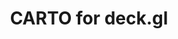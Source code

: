 ---
title: CARTO for deck.gl
description: "Build applications using CARTO & deck.gl advanced framework for data visualization"
icon: "/img/icons/carto-deck.png"
repoUrl: https://github.com/visgl/deck.gl/tree/master/modules/carto

url: deck-gl
indexPage: "overview.md"

menu:
  - title: "Overview"
    url: "/overview/"
  - title: "Guides"
    folder:
      - title: "Getting Started"
        url: "/guides/getting-started"
      - title: "Style Language"
        url: "/guides/style-language"
  - title: "Examples"
    folder:
      - title: "Basic examples"
        folder:
        - title: "Hello World"
          url: "/examples/basic-examples/hello-world"
        - title: "BigQuery Tileset Layer"
          url: "/examples/basic-examples/bigquery-tileset-layer"
        - title: "CARTO Basemap"
          url: "/examples/basic-examples/carto-basemap"
        - title: "Interactivity"
          url: "/examples/basic-examples/interactivity"
        - title: "Icon Layer"
          url: "/examples/basic-examples/icon-layer"
      - title: "Styling"
        folder:
          - title: "Color Bins Style"
            url: "/examples/styling/color-bins-style"
          - title: "Color Categories Style"
            url: "/examples/styling/color-categories-style"
          - title: "Color Continuous Style"
            url: "/examples/styling/color-continuous-style"
      - title: "Clustering and Aggregation"
        folder:
          - title: "Clustering"
            url: "/examples/clustering-and-aggregation/clustering"
          - title: "Grid Layer"
            url: "/examples/clustering-and-aggregation/grid-layer"
          - title: "H3 Cluster Layer"
            url: "/examples/clustering-and-aggregation/h3-cluster-layer"
          - title: "H3 Hexagon Layer"
            url: "/examples/clustering-and-aggregation/h3-hexagon-layer"
          - title: "Heatmap Layer"
            url: "/examples/clustering-and-aggregation/heatmap-layer"
          - title: "Hexagon Layer"
            url: "/examples/clustering-and-aggregation/hexagon-layer"
          - title: "S2 Layer"
            url: "/examples/clustering-and-aggregation/s2-layer"
      - title: "Advanced examples"
        folder:
          - title: "Arc Layer"
            url: "/examples/advanced-examples/arc-layer"
          - title: "Contour Layer"
            url: "/examples/advanced-examples/contour-layer"
          - title: "Extrusion"
            url: "/examples/advanced-examples/extrusion"
          - title: "Globe View"
            url: "/examples/advanced-examples/globe-view"
          - title: "Lighting"
            url: "/examples/advanced-examples/lighting"
          - title: "Trips Layer"
            url: "/examples/advanced-examples/trips-layer"
  - title: "Reference"
    url: "/reference/"

  # folders:
  #   - name: "Guides"
  #     elements:
  #       - "Getting Started"
  #       - "Style Language"
  #   - name: "Examples"
  #     folders:
  #       - name: "Basic examples"
  #         elements:
  #           - "Hello World"
  #           - "BigQuery Tileset Layer"
  #           - "CARTO Basemap"
  #           - "Interactivity"
  #           - "Icon Layer"
  #       - name: "Styling"
  #         elements:
  #           - "Color Bins Style"
  #           - "Color Categories Style"
  #           - "Color Continuous Style"
  #       - name: "Clustering and Aggregation"
  #         elements:
  #           - "Clustering"
  #           - "Grid Layer"
  #           - "H3 Cluster Layer"
  #           - "H3 Hexagon Layer"
  #           - "Heatmap Layer"
  #           - "Hexagon Layer"
  #           - "S2 Layer"
  #       - name: "Advanced examples"
  #         elements:
  #           - "Arc Layer"
  #           - "Contour Layer"
  #           - "Extrusion"
  #           - "Globe View"
  #           - "Lighting"
  #           - "Trips Layer"
---